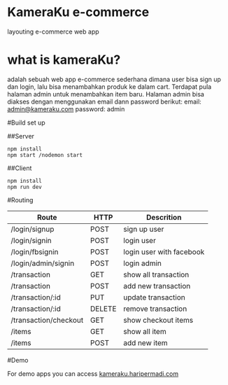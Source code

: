 # KameraKu e-commerce
layouting e-commerce web app

# what is kameraKu?
adalah sebuah web app e-commerce sederhana dimana user bisa sign up dan login, lalu bisa menambahkan produk ke dalam cart.
Terdapat pula halaman admin untuk menambahkan item baru.
Halaman admin bisa diakses dengan menggunakan email dann password berikut:
email: admin@kameraku.com
password: admin

#Build set up

##Server
```
npm install
npm start /nodemon start

```
##Client

```
npm install
npm run dev

```

#Routing

**Route** | **HTTP** | **Descrition**
----------|----------|---------------
/login/signup | POST | sign up user
/login/signin | POST | login user
/login/fbsignin | POST | login user with facebook
/login/admin/signin | POST | login admin
/transaction | GET | show all transaction
/transaction | POST | add new transaction
/transaction/:id | PUT | update transaction
/transaction/:id | DELETE | remove transaction
/transaction/checkout | GET | show checkout items
/items | GET | show all item
/items | POST | add new item

#Demo

For demo apps you can access [kameraku.haripermadi.com](http://kameraku.haripermadi.com)
